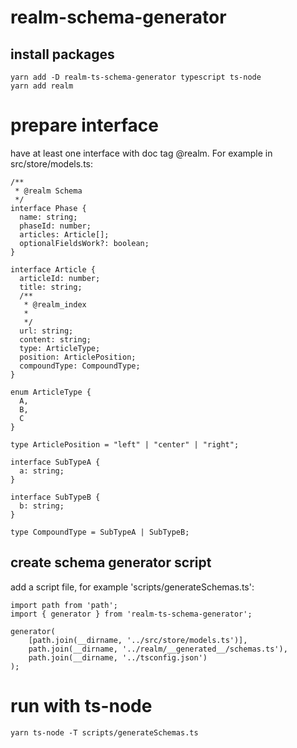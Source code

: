 # realm-schema-generator

## install packages
```
yarn add -D realm-ts-schema-generator typescript ts-node
yarn add realm
```

# prepare interface
have at least one interface with doc tag @realm.
For example in src/store/models.ts:
```
/**
 * @realm Schema
 */
interface Phase {
  name: string;
  phaseId: number;
  articles: Article[];
  optionalFieldsWork?: boolean;
}

interface Article {
  articleId: number;
  title: string;
  /**
   * @realm_index
   *
   */
  url: string;
  content: string;
  type: ArticleType;
  position: ArticlePosition;
  compoundType: CompoundType;
}

enum ArticleType {
  A,
  B,
  C
}

type ArticlePosition = "left" | "center" | "right";

interface SubTypeA {
  a: string;
}

interface SubTypeB {
  b: string;
}

type CompoundType = SubTypeA | SubTypeB;

```


## create schema generator script 

add a script file, for example 'scripts/generateSchemas.ts':
```
import path from 'path';
import { generator } from 'realm-ts-schema-generator';

generator(
    [path.join(__dirname, '../src/store/models.ts')],
    path.join(__dirname, '../realm/__generated__/schemas.ts'),
    path.join(__dirname, '../tsconfig.json')
);
```

# run with ts-node
```
yarn ts-node -T scripts/generateSchemas.ts
```
